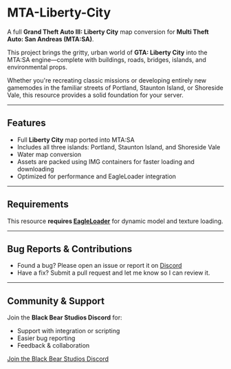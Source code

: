 # MTA-Liberty-City

A full **Grand Theft Auto III: Liberty City** map conversion for **Multi Theft Auto: San Andreas (MTA:SA)**.

This project brings the gritty, urban world of **GTA: Liberty City** into the MTA:SA engine—complete with buildings, roads, bridges, islands, and environmental props.

Whether you're recreating classic missions or developing entirely new gamemodes in the familiar streets of Portland, Staunton Island, or Shoreside Vale, this resource provides a solid foundation for your server.

---

## Features

- Full **Liberty City** map ported into MTA:SA
- Includes all three islands: Portland, Staunton Island, and Shoreside Vale
- Water map conversion
- Assets are packed using IMG containers for faster loading and downloading
- Optimized for performance and EagleLoader integration

---

## Requirements

This resource **requires [EagleLoader](https://github.com/BlueEagle12/MTA-SA---Eagle-Loader)** for dynamic model and texture loading.

---

## Bug Reports & Contributions

- Found a bug? Please open an issue or report it on [Discord](https://discord.gg/dp5sp7tD3B)
- Have a fix? Submit a pull request and let me know so I can review it.

---

## Community & Support

Join the **Black Bear Studios Discord** for:
- Support with integration or scripting
- Easier bug reporting
- Feedback & collaboration

[Join the Black Bear Studios Discord](https://discord.gg/dp5sp7tD3B)

